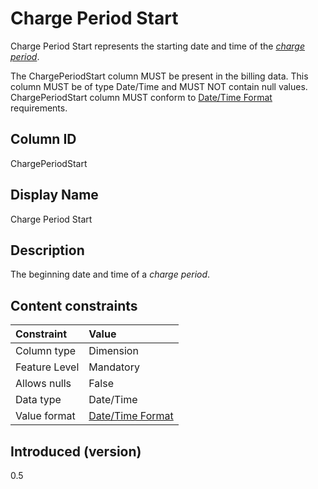 # Charge Period Start

Charge Period Start represents the starting date and time of the [*charge period*](#glossary:chargeperiod).

The ChargePeriodStart column MUST be present in the billing data. This column MUST be of type Date/Time and MUST NOT contain null values. ChargePeriodStart column MUST conform to [Date/Time Format](#date/timeformat) requirements.

## Column ID

ChargePeriodStart

## Display Name

Charge Period Start

## Description

The beginning date and time of a *charge period*.

## Content constraints

| Constraint      | Value                                |
|:----------------|:-------------------------------------|
| Column type     | Dimension                            |
| Feature Level   | Mandatory                            | 
| Allows nulls    | False                                |
| Data type       | Date/Time                            |
| Value format    | [Date/Time Format](#date/timeformat) |

## Introduced (version)

0.5

